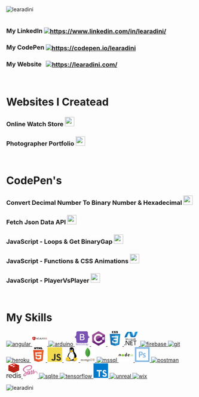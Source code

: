 <img align="center" src="https://github-readme-stats.vercel.app/api?username=learadini&show_icons=true&theme=dark&locale=en" alt="learadini" /></p>
  
  #
  
### My LinkedIn <a href="https://www.linkedin.com/in/learadini/" target="blank"><img align="center" src="https://raw.githubusercontent.com/rahuldkjain/github-profile-readme-generator/master/src/images/icons/Social/linked-in-alt.svg" alt="https://www.linkedin.com/in/learadini/" height="30" width="40" /></a>

### My CodePen <a href="https://codepen.io/learadini" target="blank"><img align="center" src="https://raw.githubusercontent.com/rahuldkjain/github-profile-readme-generator/master/src/images/icons/Social/codepen.svg" alt="https://codepen.io/learadini" height="30" width="40" /></a>

### My Website   &nbsp; <a href="https://learadini.com/" target="blank"><img align="center" src="https://raw.githubusercontent.com/rahuldkjain/github-profile-readme-generator/master/src/images/icons/Social/rss.svg" alt="https://learadini.com/" height="30" width="40" /></a>
<p>&nbsp;
  
# Websites I Createad


### Online Watch Store [<img src="https://user-images.githubusercontent.com/80118008/147894236-0f0d7f2e-ba9b-4fad-8375-a79bebe7a89c.png" width="25" height="25"/>](https://learadini1999.wixsite.com/ben-time/) 

### Photographer Portfolio [<img src="https://static.wixstatic.com/media/fc5c63_4da2dfda8b894776b041bf15b047bc33~mv2.jpg/v1/fill/w_123,h_119,al_c,q_80,usm_0.66_1.00_0.01/0025872518_10.webp" width="25" height="25"/>](https://learadini1999.wixsite.com/my-site) 
<p>&nbsp;
 
# CodePen's

### Convert Decimal Number To Binary Number & Hexadecimal [<img src="https://raw.githubusercontent.com/rahuldkjain/github-profile-readme-generator/master/src/images/icons/Social/codepen.svg" width="25" height="25"/>](https://codepen.io/LearAdini/pen/NWaXMNp/)


### Fetch Json Data API  [<img src="https://raw.githubusercontent.com/rahuldkjain/github-profile-readme-generator/master/src/images/icons/Social/codepen.svg" width="25" height="25"/>](https://codepen.io/LearAdini/pen/xxXqPxb/)

### JavaScript - Loops & Get BinaryGap [<img src="https://raw.githubusercontent.com/rahuldkjain/github-profile-readme-generator/master/src/images/icons/Social/codepen.svg" width="25" height="25"/>](https://codepen.io/LearAdini/pen/KKvYbBL)

### JavaScript - Functions & CSS Animations [<img src="https://raw.githubusercontent.com/rahuldkjain/github-profile-readme-generator/master/src/images/icons/Social/codepen.svg" width="25" height="25"/>](https://codepen.io/LearAdini/pen/PoKgJpg)

### JavaScript - PlayerVsPlayer [<img src="https://raw.githubusercontent.com/rahuldkjain/github-profile-readme-generator/master/src/images/icons/Social/codepen.svg" width="25" height="25"/>](https://codepen.io/LearAdini/pen/rNGWweL)
<p>&nbsp;

# My Skills
<p align="left"> <a href="https://angular.io" target="_blank" rel="noreferrer"> <img src="https://angular.io/assets/images/logos/angular/angular.svg" alt="angular" width="40" height="40"/> </a> <a href="https://angular.io" target="_blank" rel="noreferrer"> <img src="https://raw.githubusercontent.com/devicons/devicon/master/icons/angularjs/angularjs-original-wordmark.svg" alt="angularjs" width="40" height="40"/> </a> <a href="https://www.arduino.cc/" target="_blank" rel="noreferrer"> <img src="https://cdn.worldvectorlogo.com/logos/arduino-1.svg" alt="arduino" width="40" height="40"/> </a> <a href="https://getbootstrap.com" target="_blank" rel="noreferrer"> <img src="https://raw.githubusercontent.com/devicons/devicon/master/icons/bootstrap/bootstrap-plain-wordmark.svg" alt="bootstrap" width="40" height="40"/> </a> <a href="https://www.w3schools.com/cs/" target="_blank" rel="noreferrer"> <img src="https://raw.githubusercontent.com/devicons/devicon/master/icons/csharp/csharp-original.svg" alt="csharp" width="40" height="40"/> </a> <a href="https://www.w3schools.com/css/" target="_blank" rel="noreferrer"> <img src="https://raw.githubusercontent.com/devicons/devicon/master/icons/css3/css3-original-wordmark.svg" alt="css3" width="40" height="40"/> </a> <a href="https://dotnet.microsoft.com/" target="_blank" rel="noreferrer"> <img src="https://raw.githubusercontent.com/devicons/devicon/master/icons/dot-net/dot-net-original-wordmark.svg" alt="dotnet" width="40" height="40"/> </a> <a href="https://firebase.google.com/" target="_blank" rel="noreferrer"> <img src="https://www.vectorlogo.zone/logos/firebase/firebase-icon.svg" alt="firebase" width="40" height="40"/> </a> <a href="https://git-scm.com/" target="_blank" rel="noreferrer"> <img src="https://www.vectorlogo.zone/logos/git-scm/git-scm-icon.svg" alt="git" width="40" height="40"/> </a> <a href="https://heroku.com" target="_blank" rel="noreferrer"> <img src="https://www.vectorlogo.zone/logos/heroku/heroku-icon.svg" alt="heroku" width="40" height="40"/> </a> <a href="https://www.w3.org/html/" target="_blank" rel="noreferrer"> <img src="https://raw.githubusercontent.com/devicons/devicon/master/icons/html5/html5-original-wordmark.svg" alt="html5" width="40" height="40"/> </a> <a href="https://developer.mozilla.org/en-US/docs/Web/JavaScript" target="_blank" rel="noreferrer"> <img src="https://raw.githubusercontent.com/devicons/devicon/master/icons/javascript/javascript-original.svg" alt="javascript" width="40" height="40"/> </a> <a href="https://www.linux.org/" target="_blank" rel="noreferrer"> <img src="https://raw.githubusercontent.com/devicons/devicon/master/icons/linux/linux-original.svg" alt="linux" width="40" height="40"/> </a> <a href="https://www.mongodb.com/" target="_blank" rel="noreferrer"> <img src="https://raw.githubusercontent.com/devicons/devicon/master/icons/mongodb/mongodb-original-wordmark.svg" alt="mongodb" width="40" height="40"/> </a> <a href="https://www.microsoft.com/en-us/sql-server" target="_blank" rel="noreferrer"> <img src="https://www.svgrepo.com/show/303229/microsoft-sql-server-logo.svg" alt="mssql" width="40" height="40"/> </a> <a href="https://nodejs.org" target="_blank" rel="noreferrer"> <img src="https://raw.githubusercontent.com/devicons/devicon/master/icons/nodejs/nodejs-original-wordmark.svg" alt="nodejs" width="40" height="40"/> </a> <a href="https://www.photoshop.com/en" target="_blank" rel="noreferrer"> <img src="https://raw.githubusercontent.com/devicons/devicon/master/icons/photoshop/photoshop-line.svg" alt="photoshop" width="40" height="40"/> </a> <a href="https://postman.com" target="_blank" rel="noreferrer"> <img src="https://www.vectorlogo.zone/logos/getpostman/getpostman-icon.svg" alt="postman" width="40" height="40"/> </a> <a href="https://redis.io" target="_blank" rel="noreferrer"> <img src="https://raw.githubusercontent.com/devicons/devicon/master/icons/redis/redis-original-wordmark.svg" alt="redis" width="40" height="40"/> </a> <a href="https://sass-lang.com" target="_blank" rel="noreferrer"> <img src="https://raw.githubusercontent.com/devicons/devicon/master/icons/sass/sass-original.svg" alt="sass" width="40" height="40"/> </a> <a href="https://www.sqlite.org/" target="_blank" rel="noreferrer"> <img src="https://www.vectorlogo.zone/logos/sqlite/sqlite-icon.svg" alt="sqlite" width="40" height="40"/> </a> <a href="https://www.tensorflow.org" target="_blank" rel="noreferrer"> <img src="https://www.vectorlogo.zone/logos/tensorflow/tensorflow-icon.svg" alt="tensorflow" width="40" height="40"/> </a> <a href="https://www.typescriptlang.org/" target="_blank" rel="noreferrer"> <img src="https://raw.githubusercontent.com/devicons/devicon/master/icons/typescript/typescript-original.svg" alt="typescript" width="40" height="40"/> </a> <a href="https://unrealengine.com/" target="_blank" rel="noreferrer"> <img src="https://raw.githubusercontent.com/kenangundogan/fontisto/036b7eca71aab1bef8e6a0518f7329f13ed62f6b/icons/svg/brand/unreal-engine.svg" alt="unreal" width="40" height="40"/> </a> <a href="https://www.wix.com/" target="_blank" rel="noreferrer"> <img
src="https://cdn4.iconfinder.com/data/icons/logos-and-brands/512/380_Wix_logo-512.png" alt="wix" width="40" height="40"/> </a>
</p>

<p align="left"> <img src="https://komarev.com/ghpvc/?username=learadini&label=Human Visitor's&color=161718&style=flat" alt="learadini" /> </p>






<!--
**LearAdini/LearAdini** is a ✨ _special_ ✨ repository because its `README.md` (this file) appears on your GitHub profile.

Here are some ideas to get you started:

- 🔭 I’m currently working on ...
- 🌱 I’m currently learning ...
- 👯 I’m looking to collaborate on ...
- 🤔 I’m looking for help with ...
- 💬 Ask me about ...
- 📫 How to reach me: ...
- 😄 Pronouns: ...
- ⚡ Fun fact: ...
-->
